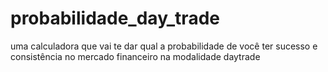 # probabilidade_day_trade
uma calculadora que vai te dar qual a probabilidade de você ter sucesso e consistência no mercado financeiro na modalidade daytrade

